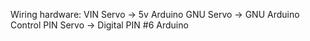 Wiring hardware:
VIN Servo -> 5v Arduino
GNU Servo -> GNU Arduino
Control PIN Servo -> Digital PIN #6 Arduino 
